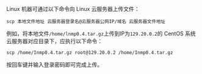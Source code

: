 Linux 机器可通过以下命令向 Linux 云服务器上传文件：

```
scp 本地文件地址 云服务器登录名@云服务器公网IP/域名 云服务器文件地址
```

例如，将本地文件`/home/lnmp0.4.tar.gz`上传到IP为`129.20.0.2`的 CentOS 系统云服务器对应目录下，应执行以下命令：

```
scp /home/Inmp0.4.tar.gz root@129.20.0.2 /home/Inmp0.4.tar.gz
```
按回车键并输入登录密码即可完成上传。